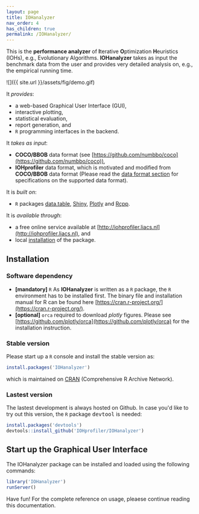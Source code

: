 ```yaml
---
layout: page
title: IOHanalyzer
nav_order: 4
has_children: true
permalink: /IOHanalyzer/
---
```


This is the __performance analyzer__ of **I**terative **O**ptimization **H**euristics (IOHs), e.g., Evolutionary Algorithms. **IOHanalyzer** takes as input the benchmark data from the user and provides very detailed analysis on, e.g., the empirical running time.


![]({{ site.url }}/assets/fig/demo.gif)


It _provides_:

* a web-based Graphical User Interface (GUI),
* interactive plotting,
* statistical evaluation,
* report generation, and
* `R` programming interfaces in the backend.

It _takes as input_:

* **COCO/BBOB** data format (see [https://github.com/numbbo/coco](https://github.com/numbbo/coco)),
* **IOHprofiler** data format, which is motivated and modified from **COCO/BBOB** data format (Please read the [data format section](/IOHanalyzer/data/) for specifications on the supported data format).

It is _built on_:

* `R` packages [data.table](https://cran.r-project.org/web/packages/data.table/), [Shiny](https://shiny.rstudio.com/), [Plotly](https://plot.ly/) and [Rcpp](http://www.rcpp.org/).
<!-- * [scmacp](https://github.com/b0rxa/scmamp) package for Bayesian analysis. -->

It is _available through_:

* a free online service available at [http://iohprofiler.liacs.nl](http://iohprofiler.liacs.nl), and
* local [installation](#install) of the package.

## <a name="install"></a>Installation

### Software dependency

* **[mandatory]** `R` As __IOHanalyzer__ is written as a `R` package, the `R` environment has to be installed first. The binary file and installation manual for R can be found here [https://cran.r-project.org/](https://cran.r-project.org/).
* **[optional]** `orca` required to download _plotly_ figures. Please see [https://github.com/plotly/orca](https://github.com/plotly/orca) for the installation instruction.

### Stable version

Please start up a `R` console and install the stable version as:

```r
install.packages('IOHanalyzer')
```

which is maintained on [CRAN](https://CRAN.R-project.org/package=IOHanalyzer) (Comprehensive R Archive Network).

### Lastest version

The lastest development is always hosted on Github. In case you'd like to try out this version, the `R` package <tt>devtool</tt> is needed:

```r
install.packages('devtools')
devtools::install_github('IOHprofiler/IOHanalyzer')
```

## Start up the Graphical User Interface

The IOHanalyzer package can be installed and loaded using the following commands:

```r
library('IOHanalyzer')
runServer()
```

Have fun! For the complete reference on usage, pleaese continue reading this documentation.

